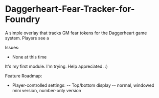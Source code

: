 # Daggerheart-Fear-Tracker-for-Foundry
A simple overlay that tracks GM fear tokens for the Daggerheart game system. Players see a 

Issues:
- None at this time

It's my first module. I'm trying. Help appreciated. :)

Feature Roadmap:
- Player-controlled settings:
-- Top/bottom display
-- normal, windowed mini version, number-only version
